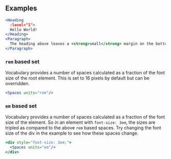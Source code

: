 ## Examples

```jsx { "props": { "className": "no-i18n" } }
<Heading
  :level="1">
  Hello World!
</Heading>
<Paragraph>
  The heading above leaves a <strong>small</strong> margin on the bottom.
</Paragraph>
```

### `rem` based set

Vocabulary provides a number of spaces calculated as a fraction of the font size
of the root element. This is set to 16 pixels by default but can be overridden.

```jsx
<Spaces units="rem"/>
```

### `em` based set

Vocabulary provides a number of spaces calculated as a fraction of the font size
of the element. So in an element with `font-size: 3em`, the sizes are 
tripled as compared to the above `rem` based spaces. Try changing the font size
of the div in the example to see how these spaces change.

```jsx
<div style="font-size: 3em;">
  <Spaces units="em"/>
</div>
```
